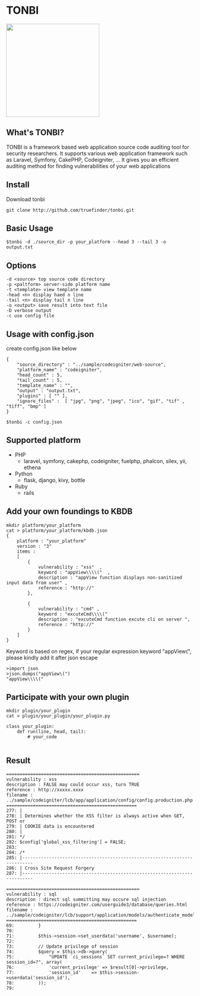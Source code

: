# TONBI
<img src="https://user-images.githubusercontent.com/4240789/109131685-5fbdb500-7796-11eb-82d1-93237d83430c.jpg" width=250> 

## What's TONBI?
TONBI is a framework based web application source code auditing tool for security researchers. It supports various web application framework such as Laravel, Symfony, CakePHP, Codeigniter, ... It gives you an efficient auditing method for finding vulnerabilities of your web applications 

## Install 
Download tonbi 
```
git clone http://github.com/truefinder/tonbi.git 
```

## Basic Usage 
```
$tonbi -d ./source_dir -p your_platform --head 3 --tail 3 -o output.txt
```

## Options 
```
-d <source> top source code directory
-p <paltform> server-side platform name     
-t <template> view template name
-head <n> display haed n line
-tail <n> display tail n line 
-o <output> save result into text file
-D verbose output
-c use config file

```

## Usage with config.json
create config.json like below

```
{
	"source_directory" : "../sample/codeigniter/web-source",
	"platform_name" : "codeigniter",
	"head_count" : 5,
	"tail_count" : 5,
	"template_name" : "",
	"output" : "output.txt",
	"plugins" : [ "" ],
	"ignore_files" :  [ "jpg", "png", "jpeg", "ico", "gif", "tif" , "tiff", "bmp" ] 
}

$tonbi -c config.json 
```

## Supported platform 
* PHP
    - laravel, symfony, cakephp, codeigniter, fuelphp, phalcon, silex, yii, ethena
* Python
    - flask, django, kivy, bottle
* Ruby
    - rails 


## Add your own foundings to KBDB
```
mkdir platform/your_platform 
cat > platform/your_platform/kbdb.json
{
	platform : "your_platform"
	version : "3"
	items : 
	[ 
		{
			vulnerability : "xss"  ,
			keyword : "appView\\\\("  , 
			description : "appView function displays non-sanitized input data from user" , 
			reference : "http://" 
		},

		{
			vulnerability : "cmd" ,
			keyword : "excuteCmd\\\\(" 
			description : "excuteCmd function excute cli on server ", 
			reference : "http://" 
		}
	]
}
```
Keyword is based on regex, if your regular expression keyword "appView\(", 
please kindly add it after json escape 
```
>import json 
>json.dumps("appView\(") 
"appView\\\\("
```
## Participate with your own plugin 
```
mkdir plugin/your_plugin
cat > plugin/your_plugin/your_plugin.py

class your_plugin:
	def run(line, head, tail):
		# your_code 
			

```


## Result 
```
==================================================
vulnerability : xss
description : FALSE may could occur xss, turn TRUE
reference : http://xxxxx.xxxx
filename : ../sample/codeigniter/lcb/app/application/config/config.production.php
=================================================
277: |
278: | Determines whether the XSS filter is always active when GET, POST or
279: | COOKIE data is encountered
280: |
281: */
282: $config['global_xss_filtering'] = FALSE;
283: 
284: /*
285: |--------------------------------------------------------------------------
286: | Cross Site Request Forgery
287: |--------------------------------------------------------------------------

==================================================
vulnerability : sql
description : direct sql summitting may occure sql injection 
reference : https://codeigniter.com/userguide3/database/queries.html
filename : ../sample/codeigniter/lcb/support/application/models/authenticate_model.php
=================================================
69:         }
70: 
71:         $this->session->set_userdata('username', $username);
72: 
73:         // Update privilege of session
74:         $query = $this->db->query(
75:             "UPDATE `ci_sessions` SET current_privilege=? WHERE session_id=?", array(
76:             'current_privilege' => $result[0]->privilege,
77:             'session_id'    => $this->session->userdata('session_id'),
78:         ));
79: 


```

